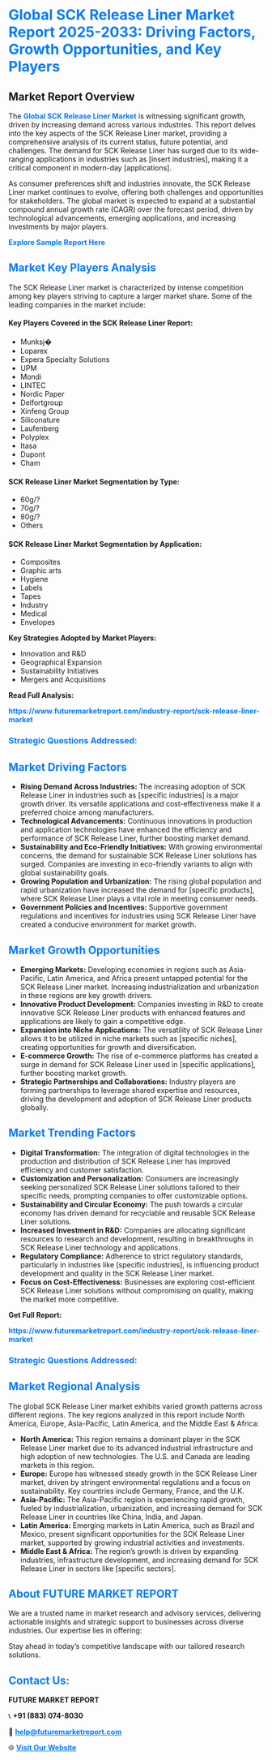 <h1 style="color: #007BFF;">Global SCK Release Liner Market Report 2025-2033: Driving Factors, Growth Opportunities, and Key Players</h1>

<section id="overview">
<h2>Market Report Overview</h2>
<p>The <a href="https://www.futuremarketreport.com/industry-report/sck-release-liner-market" style="color: #007BFF; text-decoration: none;"><strong>Global SCK Release Liner Market</strong></a> is witnessing significant growth, driven by increasing demand across various industries. This report delves into the key aspects of the SCK Release Liner market, providing a comprehensive analysis of its current status, future potential, and challenges. The demand for SCK Release Liner has surged due to its wide-ranging applications in industries such as [insert industries], making it a critical component in modern-day [applications].</p>
<p>As consumer preferences shift and industries innovate, the SCK Release Liner market continues to evolve, offering both challenges and opportunities for stakeholders. The global market is expected to expand at a substantial compound annual growth rate (CAGR) over the forecast period, driven by technological advancements, emerging applications, and increasing investments by major players.</p>
</section>

<section id="overview">
<p><a href="https://www.futuremarketreport.com/request-sample/reportId=42511" style="color: #007BFF; text-decoration: none;"><strong>Explore Sample Report Here</strong></a></p>
</section>

<section id="key-players">
<h2 style="color: #007BFF;">Market Key Players Analysis</h2>
<p>The SCK Release Liner market is characterized by intense competition among key players striving to capture a larger market share. Some of the leading companies in the market include:</p>
<h4>Key Players Covered in the SCK Release Liner Report:</h4>
<ul><li>Munksj�</li><li>Loparex</li><li>Expera Specialty Solutions</li><li>UPM</li><li>Mondi</li><li>LINTEC</li><li>Nordic Paper</li><li>Delfortgroup</li><li>Xinfeng Group</li><li>Siliconature</li><li>Laufenberg</li><li>Polyplex</li><li>Itasa</li><li>Dupont</li><li>Cham</li></ul>
<h4>SCK Release Liner Market Segmentation by Type:</h4>
<ul><li>60g/?</li><li>70g/?</li><li>80g/?</li><li>Others</li></ul>

<h4>SCK Release Liner Market Segmentation by Application:</h4>
<ul><li>Composites</li><li>Graphic arts</li><li>Hygiene</li><li>Labels</li><li>Tapes</li><li>Industry</li><li>Medical</li><li>Envelopes</li></ul>
<p><strong>Key Strategies Adopted by Market Players:</strong></p>
<ul>
<li>Innovation and R&D</li>
<li>Geographical Expansion</li>
<li>Sustainability Initiatives</li>
<li>Mergers and Acquisitions</li>
</ul>
</section>

<section>
<p><strong>Read Full Analysis: </strong></p><a href="https://www.futuremarketreport.com/industry-report/sck-release-liner-market" style="color: #007BFF; text-decoration: none;"><strong>https://www.futuremarketreport.com/industry-report/sck-release-liner-market</strong></a>
<h3 style="color: #007BFF;">Strategic Questions Addressed:</h3>
</section>

<section id="driving-factors">
<h2 style="color: #007BFF;">Market Driving Factors</h2>
<ul>
<li><strong>Rising Demand Across Industries:</strong> The increasing adoption of SCK Release Liner in industries such as [specific industries] is a major growth driver. Its versatile applications and cost-effectiveness make it a preferred choice among manufacturers.</li>
<li><strong>Technological Advancements:</strong> Continuous innovations in production and application technologies have enhanced the efficiency and performance of SCK Release Liner, further boosting market demand.</li>
<li><strong>Sustainability and Eco-Friendly Initiatives:</strong> With growing environmental concerns, the demand for sustainable SCK Release Liner solutions has surged. Companies are investing in eco-friendly variants to align with global sustainability goals.</li>
<li><strong>Growing Population and Urbanization:</strong> The rising global population and rapid urbanization have increased the demand for [specific products], where SCK Release Liner plays a vital role in meeting consumer needs.</li>
<li><strong>Government Policies and Incentives:</strong> Supportive government regulations and incentives for industries using SCK Release Liner have created a conducive environment for market growth.</li>
</ul>
</section>

<section id="growth-opportunities">
<h2 style="color: #007BFF;">Market Growth Opportunities</h2>
<ul>
<li><strong>Emerging Markets:</strong> Developing economies in regions such as Asia-Pacific, Latin America, and Africa present untapped potential for the SCK Release Liner market. Increasing industrialization and urbanization in these regions are key growth drivers.</li>
<li><strong>Innovative Product Development:</strong> Companies investing in R&D to create innovative SCK Release Liner products with enhanced features and applications are likely to gain a competitive edge.</li>
<li><strong>Expansion into Niche Applications:</strong> The versatility of SCK Release Liner allows it to be utilized in niche markets such as [specific niches], creating opportunities for growth and diversification.</li>
<li><strong>E-commerce Growth:</strong> The rise of e-commerce platforms has created a surge in demand for SCK Release Liner used in [specific applications], further boosting market growth.</li>
<li><strong>Strategic Partnerships and Collaborations:</strong> Industry players are forming partnerships to leverage shared expertise and resources, driving the development and adoption of SCK Release Liner products globally.</li>
</ul>
</section>

<section id="trending-factors">
<h2 style="color: #007BFF;">Market Trending Factors</h2>
<ul>
<li><strong>Digital Transformation:</strong> The integration of digital technologies in the production and distribution of SCK Release Liner has improved efficiency and customer satisfaction.</li>
<li><strong>Customization and Personalization:</strong> Consumers are increasingly seeking personalized SCK Release Liner solutions tailored to their specific needs, prompting companies to offer customizable options.</li>
<li><strong>Sustainability and Circular Economy:</strong> The push towards a circular economy has driven demand for recyclable and reusable SCK Release Liner solutions.</li>
<li><strong>Increased Investment in R&D:</strong> Companies are allocating significant resources to research and development, resulting in breakthroughs in SCK Release Liner technology and applications.</li>
<li><strong>Regulatory Compliance:</strong> Adherence to strict regulatory standards, particularly in industries like [specific industries], is influencing product development and quality in the SCK Release Liner market.</li>
<li><strong>Focus on Cost-Effectiveness:</strong> Businesses are exploring cost-efficient SCK Release Liner solutions without compromising on quality, making the market more competitive.</li>
</ul>
</section>

<section>
<p><strong>Get Full Report: </strong></p><a href="https://www.futuremarketreport.com/industry-report/sck-release-liner-market" style="color: #007BFF; text-decoration: none;"><strong>https://www.futuremarketreport.com/industry-report/sck-release-liner-market</strong></a>
<h3 style="color: #007BFF;">Strategic Questions Addressed:</h3>
</section>


<section id="regional-analysis">
<h2 style="color: #007BFF;">Market Regional Analysis</h2>
<p>The global SCK Release Liner market exhibits varied growth patterns across different regions. The key regions analyzed in this report include North America, Europe, Asia-Pacific, Latin America, and the Middle East & Africa:</p>
<ul>
<li><strong>North America:</strong> This region remains a dominant player in the SCK Release Liner market due to its advanced industrial infrastructure and high adoption of new technologies. The U.S. and Canada are leading markets in this region.</li>
<li><strong>Europe:</strong> Europe has witnessed steady growth in the SCK Release Liner market, driven by stringent environmental regulations and a focus on sustainability. Key countries include Germany, France, and the U.K.</li>
<li><strong>Asia-Pacific:</strong> The Asia-Pacific region is experiencing rapid growth, fueled by industrialization, urbanization, and increasing demand for SCK Release Liner in countries like China, India, and Japan.</li>
<li><strong>Latin America:</strong> Emerging markets in Latin America, such as Brazil and Mexico, present significant opportunities for the SCK Release Liner market, supported by growing industrial activities and investments.</li>
<li><strong>Middle East & Africa:</strong> The region’s growth is driven by expanding industries, infrastructure development, and increasing demand for SCK Release Liner in sectors like [specific sectors].</li>
</ul>
</section>

<footer>
<h2 style="color: #007BFF;">About FUTURE MARKET REPORT</h2>
<p>We are a trusted name in market research and advisory services, delivering actionable insights and strategic support to businesses across diverse industries. Our expertise lies in offering:</p>

<p>Stay ahead in today’s competitive landscape with our tailored research solutions.</p>

<h2 style="color: #007BFF;">Contact Us:</h2>
<p><strong>FUTURE MARKET REPORT</strong></p>
<p>📞 <strong>+91 (883) 074-8030</strong></p>
<p>📧 <strong><a href="mailto:help@futuremarketreport.com" style="color: #007BFF;">help@futuremarketreport.com</a></strong></p>
<p>🌐 <strong><a href="https://www.futuremarketreport.com/" style="color: #007BFF;">Visit Our Website</a></strong></p>
</footer>